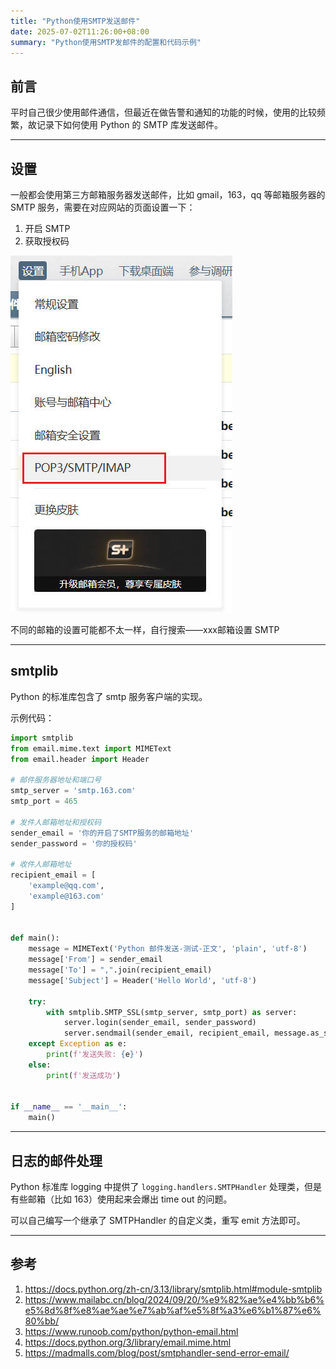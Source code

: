 ```yaml
---
title: "Python使用SMTP发送邮件"
date: 2025-07-02T11:26:00+08:00
summary: "Python使用SMTP发邮件的配置和代码示例"
---
```


## 前言

平时自己很少使用邮件通信，但最近在做告警和通知的功能的时候，使用的比较频繁，故记录下如何使用 Python 的 SMTP 库发送邮件。

---

## 设置

一般都会使用第三方邮箱服务器发送邮件，比如 gmail，163，qq 等邮箱服务器的 SMTP 服务，需要在对应网站的页面设置一下：

1. 开启 SMTP
2. 获取授权码

![](./images/1.jpg)

不同的邮箱的设置可能都不太一样，自行搜索——xxx邮箱设置 SMTP

---

## smtplib

Python 的标准库包含了 smtp 服务客户端的实现。

示例代码：

```python
import smtplib
from email.mime.text import MIMEText
from email.header import Header

# 邮件服务器地址和端口号
smtp_server = 'smtp.163.com'
smtp_port = 465

# 发件人邮箱地址和授权码
sender_email = '你的开启了SMTP服务的邮箱地址'
sender_password = '你的授权码'

# 收件人邮箱地址
recipient_email = [
    'example@qq.com',
    'example@163.com'
]


def main():
    message = MIMEText('Python 邮件发送-测试-正文', 'plain', 'utf-8')
    message['From'] = sender_email
    message['To'] = ",".join(recipient_email)
    message['Subject'] = Header('Hello World', 'utf-8')

    try:
        with smtplib.SMTP_SSL(smtp_server, smtp_port) as server:
            server.login(sender_email, sender_password)
            server.sendmail(sender_email, recipient_email, message.as_string())
    except Exception as e:
        print(f'发送失败: {e}')
    else:
        print(f'发送成功')


if __name__ == '__main__':
    main()


```

---

## 日志的邮件处理

Python 标准库 logging 中提供了 `logging.handlers.SMTPHandler` 处理类，但是有些邮箱（比如 163）使用起来会爆出 time out 的问题。

可以自己编写一个继承了 SMTPHandler 的自定义类，重写 emit 方法即可。


---

## 参考

1. https://docs.python.org/zh-cn/3.13/library/smtplib.html#module-smtplib
2. https://www.mailabc.cn/blog/2024/09/20/%e9%82%ae%e4%bb%b6%e5%8d%8f%e8%ae%ae%e7%ab%af%e5%8f%a3%e6%b1%87%e6%80%bb/
3. https://www.runoob.com/python/python-email.html
4. https://docs.python.org/3/library/email.mime.html
5. https://madmalls.com/blog/post/smtphandler-send-error-email/
